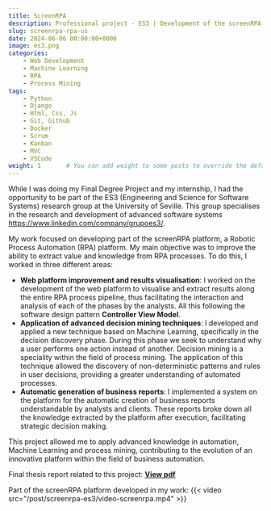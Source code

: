 ```yaml
---
title: ScreenRPA
description: Professional project - ES3 | Development of the screenRPA platform in collaboration with the ES3 group of the University of Seville.
slug: screenrpa-rpa-us
date: 2024-06-06 00:00:00+0000
image: es3.png
categories:
    - Web Development
    - Machine Learning
    - RPA
    - Process Mining
tags:
    - Python
    - Django
    - Html, Css, Js
    - Git, Github
    - Docker
    - Scrum
    - Kanban
    - MVC
    - VSCode
weight: 1       # You can add weight to some posts to override the default sorting (date descending)
---
```

While I was doing my Final Degree Project and my internship, I had the opportunity to be part of the ES3 (Engineering and Science for Software Systems) research group at the University of Seville. This group specialises in the research and development of advanced software systems https://www.linkedin.com/company/grupoes3/.

My work focused on developing part of the screenRPA platform, a Robotic Process Automation (RPA) platform. My main objective was to improve the ability to extract value and knowledge from RPA processes. To do this, I worked in three different areas:

- **Web platform improvement and results visualisation**: I worked on the development of the web platform to visualise and extract results along the entire RPA process pipeline, thus facilitating the interaction and analysis of each of the phases by the analysts. All this following the software design pattern **Controller View Model**.
- **Application of advanced decision mining techniques**: I developed and applied a new technique based on Machine Learning, specifically in the decision discovery phase. During this phase we seek to understand why a user performs one action instead of another. Decision mining is a speciality within the field of process mining. The application of this technique allowed the discovery of non-deterministic patterns and rules in user decisions, providing a greater understanding of automated processes.
- **Automatic generation of business reports**: I implemented a system on the platform for the automatic creation of business reports understandable by analysts and clients. These reports broke down all the knowledge extracted by the platform after execution, facilitating strategic decision making.

This project allowed me to apply advanced knowledge in automation, Machine Learning and process mining, contributing to the evolution of an innovative platform within the field of business automation.


Final thesis report related to this project:
[**View pdf**](/post/screenrpa-es3/memoria-tfg.pdf)

Part of the screenRPA platform developed in my work:
{{< video src="/post/screenrpa-es3/video-screenrpa.mp4" >}}